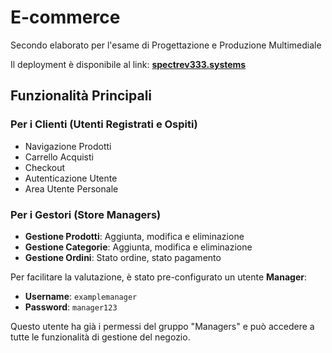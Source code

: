 # E-commerce

Secondo elaborato per l'esame di Progettazione e Produzione Multimediale

Il deployment è disponibile al link: [**spectrev333.systems**](https://spectrev333.systems)

## Funzionalità Principali

### Per i Clienti (Utenti Registrati e Ospiti)

* Navigazione Prodotti
* Carrello Acquisti
* Checkout
* Autenticazione Utente
* Area Utente Personale

### Per i Gestori (Store Managers)

* **Gestione Prodotti**: Aggiunta, modifica e eliminazione
* **Gestione Categorie**: Aggiunta, modifica e eliminazione
* **Gestione Ordini**: Stato ordine, stato pagamento

Per facilitare la valutazione, è stato pre-configurato un utente **Manager**:

* **Username**: `examplemanager`
* **Password**: `manager123`

Questo utente ha già i permessi del gruppo "Managers" e può accedere a tutte le funzionalità di gestione del negozio.
